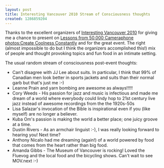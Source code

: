 ```yaml
---
layout: post
title: Interesting Vancouver 2010 Stream of Consciousness thoughts
created: 1286859204
---
```

<p>Thanks to the excellent organizers of <a href="http://interestingvancouver.com/">Interesting Vancouver 2010</a> for giving me a chance to present on <a href="http://rolandtanglao.com/ccc">Lessons from 50,000 Cameraphone photos:Create Coolness Constantly</a> and for the great event. The right (almost impossible to do but I think the organizers accomplished this!) mix of people and thought provoking topics and fun food in an intimate setting.</p><p>The usual random stream of consciousness post-event thoughts:</p><ul><li>Can't disagree with JJ Lee about suits. In particular, I think that 99% of Canadian men look better in sports jackets and suits than their normal garb but that's just me :-)</li><li>Leanne Prain and yarn bombing are awesome as always!!!!!</li><li>Cory Weeds - His passion for jazz and music is infectious and made me dream of a world where everybody could lindy hop to 21st century live jazz instead of awesome recordings from the the 1920s-50s</li><li>Lisa Salazar's invocation of the Bible is inspirational even if you (like myself) are no longer a believer.</li><li>Kuba Om's passion is making the world a better place; one juicy groove at a time.</li><li>Dustin Rivers - As an armchair linguist :-), I was really looking forward to hearing you! Next time?</li><li>Anthony Nicalo had me dreaming (again!) of a world powered by food that comes from the heart rather than big food.</li><li>Amanda Gibbs - The Museum of Vancouver is rocking! Loved the Fluevog and the local food and the bicycling shows. Can't wait to see MOV.next :-)</li></ul>
